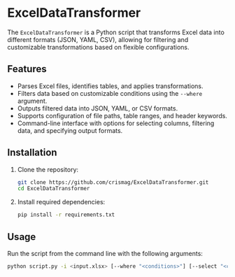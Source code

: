 # ExcelDataTransformer

The `ExcelDataTransformer` is a Python script that transforms Excel data into different formats (JSON, YAML, CSV), allowing for filtering and customizable transformations based on flexible configurations.

## Features

- Parses Excel files, identifies tables, and applies transformations.
- Filters data based on customizable conditions using the `--where` argument.
- Outputs filtered data into JSON, YAML, or CSV formats.
- Supports configuration of file paths, table ranges, and header keywords.
- Command-line interface with options for selecting columns, filtering data, and specifying output formats.

## Installation

1. Clone the repository:

    ```bash
    git clone https://github.com/crismag/ExcelDataTransformer.git
    cd ExcelDataTransformer
    ```

2. Install required dependencies:

    ```bash
    pip install -r requirements.txt
    ```

## Usage

Run the script from the command line with the following arguments:

```bash
python script.py -i <input.xlsx> [--where "<conditions>"] [--select "<columns>"] --output <output_file>
